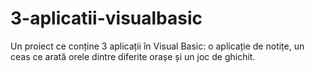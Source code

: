 # 3-aplicatii-visualbasic
Un proiect ce conține 3 aplicații în Visual Basic: o aplicație de notițe, un ceas ce arată orele dintre diferite orașe și un joc de ghichit.
